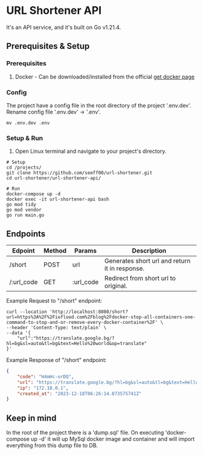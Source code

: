 # URL Shortener API
It's an API service, and it's built on Go v1.21.4.

## Prerequisites & Setup

### Prerequisites

1. Docker - Can be downloaded/installed from the official [get docker page](https://docs.docker.com/get-docker/)

### Config
The project have a config file in the root directory of the project '.env.dev'. Rename config file '.env.dev' -> '.env'.
```shell
mv .env.dev .env
```

### Setup & Run

1. Open Linux terminal and navigate to your project's directory.
```shell
# Setup
cd /projects/
git clone https://github.com/seeff00/url-shortener.git
cd url-shortener/url-shortener-api/

# Run
docker-compose up -d
docker exec -it url-shortener-api bash
go mod tidy
go mod vendor
go run main.go
```

## Endpoints
Edpoint | Method | Params | Description
--- |--------|-------- | -----------
/short | POST   | url | Generates short url and return it in response.   
/:url_code | GET    | :url_code | Redirect from short url to original.

Example Request to "/short" endpoint:

```shell
curl --location 'http://localhost:8080/short?url=https%3A%2F%2Fioflood.com%2Fblog%2Fdocker-stop-all-containers-one-command-to-stop-and-or-remove-every-docker-container%2F' \
--header 'Content-Type: text/plain' \
--data '{
    "url":"https://translate.google.bg/?hl=bg&sl=auto&tl=bg&text=Hello%20world&op=translate"
}'
```

Example Response of "/short" endpoint:
```json
{
    "code": "H4mHc-orDQ",
    "url": "https://translate.google.bg/?hl=bg&sl=auto&tl=bg&text=Hello%20world&op=translate",
    "ip": "172.18.0.1",
    "created_at": "2023-12-18T06:26:14.073575741Z"
}
```

## Keep in mind

In the root of the project there is a 'dump.sql' file. On executing 'docker-compose up -d' it will up 
MySql docker image and container and will import everything from this dump file to DB.